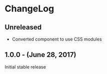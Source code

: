 ChangeLog
=========

Unreleased
----------
* Converted component to use CSS modules

1.0.0 - (June 28, 2017)
-----------------
Initial stable release
